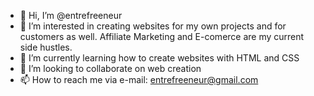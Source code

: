 - 👋 Hi, I’m @entrefreeneur
- 👀 I’m interested in creating websites for my own projects and for customers as well. Affiliate Marketing and E-comerce are my current side hustles.
- 🌱 I’m currently learning how to create websites with HTML and CSS
- 💞️ I’m looking to collaborate on web creation
- 📫 How to reach me via e-mail: entrefreeneur@gmail.com

<!---
entrefreeneur/entrefreeneur is a ✨ special ✨ repository because its `README.md` (this file) appears on your GitHub profile.
You can click the Preview link to take a look at your changes.
--->

